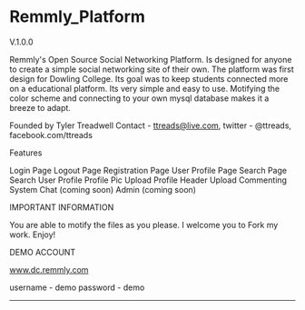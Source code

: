 Remmly_Platform
===============

V.1.0.0

Remmly's Open Source Social Networking Platform. Is designed for anyone to create a simple social networking site of their own. The platform was first design for Dowling College. Its goal was to keep students connected more on a educational platform. Its very simple and easy to use. Motifying the color scheme and connecting to your own mysql database makes it a breeze to adapt. 

Founded by Tyler Treadwell 
Contact - ttreads@live.com, twitter - @ttreads, facebook.com/ttreads


Features

Login Page
Logout Page
Registration Page
User Profile Page
Search Page
Search User Profile
Profile Pic Upload
Profile Header Upload
Commenting System
Chat (coming soon)
Admin (coming soon)


IMPORTANT INFORMATION

You are able to motify the files as you please. I welcome you to Fork my work. Enjoy!


DEMO ACCOUNT

www.dc.remmly.com

username - demo
password - demo

----------------------------------------------------------------
